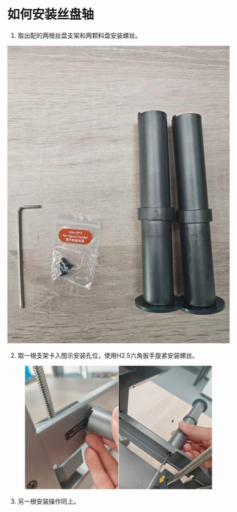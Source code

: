 # 如何安装丝盘轴

1. 取出配的两根丝盘支架和两颗料盘安装螺丝。

![f2521cba8d243e3e2f864ccb866e756](<../../../.gitbook/assets/0 (4).jpeg>)

2. 取一根支架卡入图示安装孔位，使用H2.5六角扳手旋紧安装螺丝。

<figure><img src="../../../.gitbook/assets/image.png" alt=""><figcaption></figcaption></figure>

3. 另一根安装操作同上。
